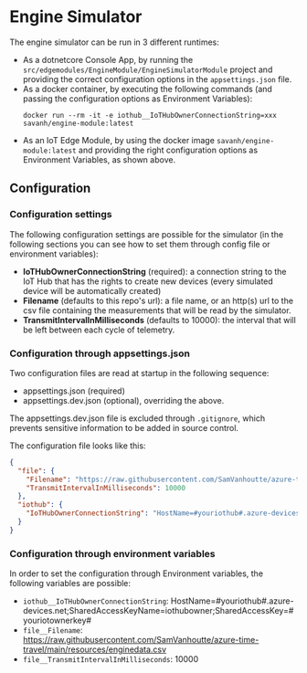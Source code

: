 # Engine Simulator

The engine simulator can be run in 3 different runtimes:

- As a dotnetcore Console App, by running the `src/edgemodules/EngineModule/EngineSimulatorModule` project and providing the correct configuration options in the `appsettings.json` file.
- As a docker container, by executing the following commands (and passing the configuration options as Environment Variables):
    ```
    docker run --rm -it -e iothub__IoTHubOwnerConnectionString=xxx savanh/engine-module:latest
    ```
- As an IoT Edge Module, by using the docker image `savanh/engine-module:latest` and providing the right configuration options as Environment Variables, as shown above.

## Configuration

### Configuration settings

The following configuration settings are possible for the simulator (in the following sections you can see how to set them through config file or environment variables):

- __IoTHubOwnerConnectionString__ (required): a connection string to the IoT Hub that has the rights to create new devices (every simulated device will be automatically created)
- __Filename__ (defaults to this repo's url): a file name, or an http(s) url to the csv file containing the measurements that will be read by the simulator. 
- __TransmitIntervalInMilliseconds__ (defaults to 10000): the interval that will be left between each cycle of telemetry.


### Configuration through appsettings.json

Two configuration files are read at startup in the following sequence: 
- appsettings.json (required)
- appsettings.dev.json (optional), overriding the above.

The appsettings.dev.json file is excluded through `.gitignore`, which prevents sensitive information to be added in source control.

The configuration file looks like this:

```json
{
  "file": {
    "Filename": "https://raw.githubusercontent.com/SamVanhoutte/azure-time-travel/main/resources/enginedata.csv",
    "TransmitIntervalInMilliseconds": 10000
  },
  "iothub": {
    "IoTHubOwnerConnectionString": "HostName=#youriothub#.azure-devices.net;SharedAccessKeyName=iothubowner;SharedAccessKey=#youriotownerkey#"
  }
}
```

### Configuration through environment variables

In order to set the configuration through Environment variables, the following variables are possible:

- `iothub__IoTHubOwnerConnectionString`: HostName=#youriothub#.azure-devices.net;SharedAccessKeyName=iothubowner;SharedAccessKey=#youriotownerkey#
- `file__Filename`: https://raw.githubusercontent.com/SamVanhoutte/azure-time-travel/main/resources/enginedata.csv
- `file__TransmitIntervalInMilliseconds`: 10000

